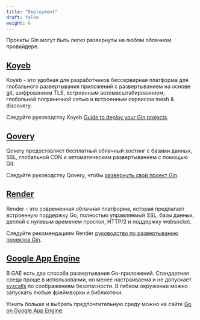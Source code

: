 ```yaml
---
title: "Deployment"
draft: false
weight: 6
---
```


Проекты Gin могут быть легко развернуты на любом облачном провайдере.

## [Koyeb](https://www.koyeb.com)

Koyeb - это удобная для разработчиков бессерверная платформа для глобального развертывания приложений с развертыванием на основе git, шифрованием TLS, встроенным автомасштабированием, глобальной пограничной сетью и встроенным сервисом mesh & discovery.

Следуйте руководству Koyeb [Guide to deploy your Gin projects](https://www.koyeb.com/tutorials/deploy-go-gin-on-koyeb).

## [Qovery](https://www.qovery.com)

Qovery предоставляет бесплатный облачный хостинг с базами данных, SSL, глобальной CDN и автоматическим развертыванием с помощью Git.

Следуйте руководству Qovery, чтобы [развернуть свой проект Gin](https://docs.qovery.com/guides/tutorial/deploy-gin-with-postgresql/).

## [Render](https://render.com)

Render - это современная облачная платформа, которая предлагает встроенную поддержку Go, полностью управляемый SSL, базы данных, деплой с нулевым временем простоя, HTTP/2 и поддержку websocket.

Следуйте рекомендациям Render [руководство по развертыванию проектов Gin](https://render.com/docs/deploy-go-gin).

## [Google App Engine](https://cloud.google.com/appengine/)

В GAE есть два способа развертывания Go-приложений. Стандартная среда проще в использовании, но менее настраиваема и не допускает [syscalls](https://github.com/gin-gonic/gin/issues/1639) по соображениям безопасности. В гибком окружении можно запускать любые фреймворки и библиотеки.

Узнать больше и выбрать предпочтительную среду можно на сайте [Go on Google App Engine](https://cloud.google.com/appengine/docs/go/).
